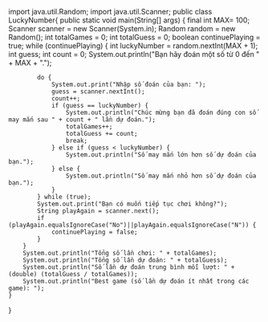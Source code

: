 import java.util.Random;
import java.util.Scanner;
public class LuckyNumber{
    public static void main(String[] args) {
        final int MAX= 100;
        Scanner scanner = new Scanner(System.in);
        Random random = new Random();
        int totalGames = 0;
        int totalGuess = 0;
        boolean continuePlaying = true;
        while (continuePlaying) {
            int luckyNumber = random.nextInt(MAX + 1);
            int guess;
            int count = 0;
            System.out.println("Bạn hãy đoán một số từ 0 đến " + MAX + ".");

            do {
                System.out.print("Nhập số đoán của bạn: ");
                guess = scanner.nextInt();
                count++;
                if (guess == luckyNumber) {
                    System.out.println("Chúc mừng bạn đã đoán đúng con số may mắn sau " + count + " lần dự đoán.");
                    totalGames++;
                    totalGuess += count;
                    break;
                } else if (guess < luckyNumber) {
                    System.out.println("Số may mắn lớn hơn số dự đoán của bạn.");
                } else {
                    System.out.println("Số may mắn nhỏ hơn số dự đoán của bạn.");
                }
            } while (true);
            System.out.print("Bạn có muốn tiếp tục chơi không?");
            String playAgain = scanner.next();
            if (playAgain.equalsIgnoreCase("No")||playAgain.equalsIgnoreCase("N")) {
                continuePlaying = false;
            }
        }
        System.out.println("Tổng số lần chơi: " + totalGames);
        System.out.println("Tổng số lần dự đoán: " + totalGuess);
        System.out.println("Số lần dự đoán trung bình mỗi lượt: " +(double) (totalGuess / totalGames));
        System.out.println("Best game (số lần dự đoán ít nhất trong các game): ");
    }
}
